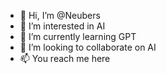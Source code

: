 - 👋 Hi, I’m @Neubers
- 👀 I’m interested in AI
- 🌱 I’m currently learning GPT
- 💞️ I’m looking to collaborate on AI
- 📫 You reach me here

<!---
Neubers/Neubers is a ✨ special ✨ repository because its `README.md` (this file) appears on your GitHub profile.
You can click the Preview link to take a look at your changes.
--->

